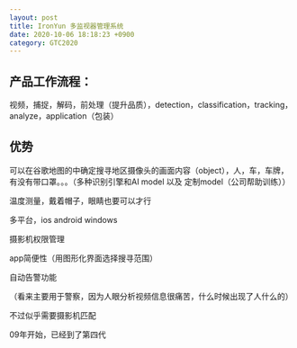 ```yaml
---
layout: post
title: IronYun 多监视器管理系统
date: 2020-10-06 18:18:23 +0900
category: GTC2020
---
```


## 产品工作流程：

视频，捕捉，解码，前处理（提升品质），detection，classification，tracking，analyze，application（包装）

## 优势

可以在谷歌地图的中确定搜寻地区摄像头的画面内容（object），人，车，车牌，有没有带口罩。。。（多种识别引擎和AI model 以及 定制model（公司帮助训练））

温度测量，戴着帽子，眼睛也要可以才行

多平台，ios android windows

摄影机权限管理

app简便性（用图形化界面选择搜寻范围）

自动告警功能

（看来主要用于警察，因为人眼分析视频信息很痛苦，什么时候出现了人什么的）

不过似乎需要摄影机匹配

09年开始，已经到了第四代